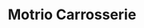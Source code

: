 ---
title: "Motrio Carrosserie"
url: /montguyon/motrio-carrosserie/
shop: réparation de voitures
---